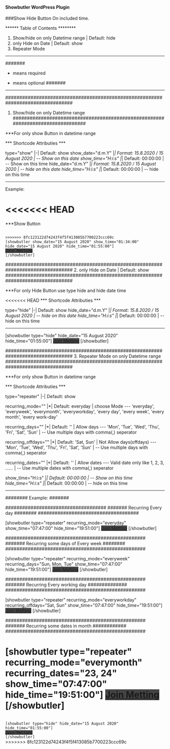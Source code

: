 <h4>Showbutler WordPress Plugin</h4>

###Show Hide Button On included time.

****** Table of Contents ********
1. Show/hide on only Datetime range | Default: hide
2. only Hide on Date | Default: show
3. Repeater Mode
**********************************

#######
* means required
- means optional
#######

----------------------------------------------------------
################################################################################
1. Show/hide on only Datetime range
################################################################################

***For only show Button in datetime range

*** Shortcode Attributies ***

type="show" |-| Default: show
show_date="d.m.Y" |*| Format: 15.8.2020 / 15 August 2020 | -- Show on this date
show_time="H:i:s" |*| Default: 00:00:00                  | -- Show on this time
hide_date="d.m.Y" |*| Format: 15.8.2020 / 15 August 2020 | -- hide on this date
hide_time="H:i:s" |*| Default: 00:00:00                  | -- hide on this time

*****************

Example: 

<<<<<<< HEAD
=======
***Show Button

<code>
>>>>>>> 8fc123122d74243f4f5f413085b7700223ccc69c
[showbutler show_date="15 August 2020" show_time="01:34:00" hide_date="15 August 2020" hide_time="01:55:00"]
<a href="" class="showbutler-btn" style="width:100px;background:#444;">Join Metting</a>
[/showbutler]
</code>



################################################################################
2. only Hide on Date | Default: show 
################################################################################

***For only Hide Button use type hide and hide date time

<<<<<<< HEAD
*** Shortcode Attributies ***

type="hide" |-| Default: show
hide_date="d.m.Y" |*| Format: 15.8.2020 / 15 August 2020 | -- hide on this date
hide_time="H:i:s" |*| Default: 00:00:00                  | -- hide on this time

*****************

[showbutler type="hide" hide_date="15 August 2020" hide_time="01:55:00"]
<a href="" class="showbutler-btn" style="width:100px;background:#444;">Join Metting</a>
[/showbutler]



################################################################################
3. Repeater Mode on only Datetime range
################################################################################

***For only show Button in datetime range

*** Shortcode Attributies ***

type="repeater" |-| Default: show

recurring_mode="" |*| Default: everyday | choose Mode --- 'everyday', 'everyweek', 'everymonth', 'everyworkday', 'every day', 'every week', 'every month', 'every work-day'

recurring_days="" |*| Default: '' | Allow days --- 'Mon', 'Tue', 'Wed', 'Thu', 'Fri', 'Sat', 'Sun' | -- Use multiple days with comma(,) seperator

recurring_offdays="" |*| Default: 'Sat, Sun' | Not Allow days(offdays) --- 'Mon', 'Tue', 'Wed', 'Thu', 'Fri', 'Sat', 'Sun' | -- Use multiple days with comma(,) seperator

recurring_dates="" |*| Default: '' | Allow dates --- Valid date only like 1, 2, 3, ...... | -- Use multiple dates  with comma(,) seperator

show_time="H:i:s" |*| Default: 00:00:00                  | -- Show on this time
hide_time="H:i:s" |*| Default: 00:00:00                  | -- hide on this time

*****************


######## Example: #######

####################################
####### Recurring Every day ########
####################################

[showbutler type="repeater" recurring_mode="everyday" show_time="07:47:00" hide_time="19:51:00"]
<a href="" class="showbutler-btn" style="width:100px;background:#444;">Join Metting</a>
[/showbutler]


##################################################
####### Recurring some days of Every week ########
##################################################

[showbutler type="repeater" recurring_mode="everyweek" recurring_days="Sun, Mon, Tue" show_time="07:47:00" hide_time="19:51:00"]
<a href="" class="showbutler-btn" style="width:100px;background:#444;">Join Metting</a>
[/showbutler]


##################################################
####### Recurring Every working day ##############
##################################################

[showbutler type="repeater" recurring_mode="everyworkday" recurring_offdays="Sat, Sun" show_time="07:47:00" hide_time="19:51:00"]
<a href="" class="showbutler-btn" style="width:100px;background:#444;">Join Metting</a>
[/showbutler]


##################################################
####### Recurring some dates in month ############
##################################################

[showbutler type="repeater" recurring_mode="everymonth" recurring_dates="23, 24" show_time="07:47:00" hide_time="19:51:00"]
<a href="" class="showbutler-btn" style="width:100px;background:#444;">Join Metting</a>
[/showbutler]
=======

<code>
[showbutler type="hide" hide_date="15 August 2020" hide_time="01:55:00"]
<a href="" class="showbutler-btn" style="width:100px;background:#444;">Join Metting</a>
[/showbutler]
</code>
>>>>>>> 8fc123122d74243f4f5f413085b7700223ccc69c
